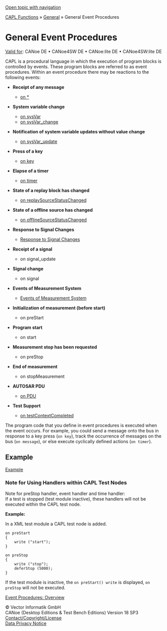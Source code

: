 [Open topic with navigation](../../../../CANoeDEFamily.htm#Topics/CAPLFunctions/Other/CAPLfunctionsEventProceduresOverview.md)

[CAPL Functions](../CAPLfunctions.md) » [General](CAPLGeneralStartPage.md) » General Event Procedures

# General Event Procedures

[Valid for](../../Shared/FeatureAvailability.md): CANoe DE • CANoe4SW DE • CANoe:lite DE • CANoe4SW:lite DE

CAPL is a procedural language in which the execution of program blocks is controlled by events. These program blocks are referred to as event procedures. Within an event procedure there may be reactions to the following events:

- **Receipt of any message**
  - [on *](EventProcedures/CAPLfunctionOn.md)

- **System variable change**
  - [on sysVar](EventProcedures/CAPLfunctionOnSysVar.md)
  - [on sysVar_change](EventProcedures/CAPLfunctionOnSysVar.md)

- **Notification of system variable updates without value change**
  - [on sysVar_update](EventProcedures/CAPLfunctionOnSysVar.md)

- **Press of a key**
  - [on key](EventProcedures/CAPLfunctionOnKey.md)

- **Elapse of a timer**
  - [on timer](EventProcedures/CAPLfunctionOnTimer.md)

- **State of a replay block has changed**
  - [on replaySourceStatusChanged](EventProcedures/CAPLfunctionOnReplaySourceStatusChanged.md)

- **State of a offline source has changed**
  - [on offlineSourceStatusChanged](EventProcedures/CAPLfunctionOnOfflineSourceStatusChanged.md)

- **Response to Signal Changes**
  - [Response to Signal Changes](../../Shared/CAPL/SignalOrientedProgramming/SOPSignalChange.md)

- **Receipt of a signal**
  - on signal_update

- **Signal change**
  - on signal

- **Events of Measurement System**
  - [Events of Measurement System](EventProcedures/CAPLfunctionsEventproceduresMeasurementSystem.md)

- **Initialization of measurement (before start)**
  - on preStart

- **Program start**
  - on start

- **Measurement stop has been requested**
  - on preStop

- **End of measurement**
  - on stopMeasurement

- **AUTOSAR PDU**
  - [on PDU](EventProcedures/CAPLfunctionOnPDU.md)

- **Test Support**
  - [on testContextCompleted](EventProcedures/CAPLfunctionOntestContextCompleted.md)

The program code that you define in event procedures is executed when the event occurs. For example, you could send a message onto the bus in response to a key press (`on key`), track the occurrence of messages on the bus (`on message`), or else execute cyclically defined actions (`on timer`).

## Example

[Example](EventProcedures/CAPLfunctionsEventproceduresExample.md)

### Note for Using Handlers within CAPL Test Nodes

Note for preStop handler, event handler and time handler:  
If a test is stopped (test module inactive), these handlers will not be executed within the CAPL test node.

**Example:**

In a XML test module a CAPL test node is added.

```plaintext
on preStart
{
    write ("start");
}

on preStop
{
    write ("stop");
    deferStop (5000);
}
```

If the test module is inactive, the `on preStart() write` is displayed, `on preStop` will not be executed.

[Event Procedures: Overview](../../Shared/CAPL/General/EventProceduresOverview.md)

© Vector Informatik GmbH  
CANoe (Desktop Editions & Test Bench Editions) Version 18 SP3  
[Contact/Copyright/License](../../Shared/ContactCopyrightLicense.md)  
[Data Privacy Notice](https://www.vector.com/int/en/company/get-info/privacy-policy/)
